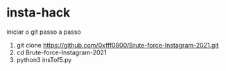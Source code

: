 # insta-hack


iniciar o git passo a passo


1. git clone https://github.com/0xfff0800/Brute-force-Instagram-2021.git
2. cd Brute-force-Instagram-2021
3. python3 insTof5.py
